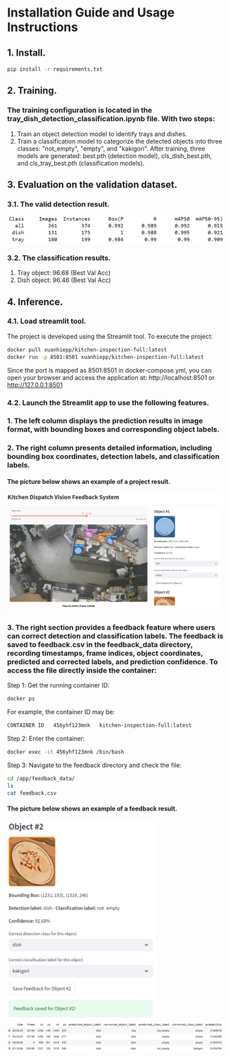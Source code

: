 # Installation Guide and Usage Instructions
## 1. Install.
```bash
pip install -r requirements.txt
```
## 2. Training.
### The training configuration is located in the tray_dish_detection_classification.ipynb file. With two steps:
1. Train an object detection model to identify trays and dishes.
2. Train a classification model to categorize the detected objects into three classes: "not_empty", "empty", and "kakigori".
After training, three models are generated: best.pth (detection model), cls_dish_best.pth, and cls_tray_best.pth (classification models).

## 3. Evaluation on the validation dataset.
### 3.1. The valid detection result.
![Detection Result](results/detection_result.png)
### 3.2. The classification results.
1. Tray object: 96.68 (Best Val Acc)
2. Dish object: 96.46 (Best Val Acc)

## 4. Inference.
### 4.1. Load streamlit tool.
The project is developed using the Streamlit tool. To execute the project:
```bash
docker pull xuanhiepp/kitchen-inspection-full:latest
docker run -p 8501:8501 xuanhiepp/kitchen-inspection-full:latest
```
Since the port is mapped as 8501:8501 in docker-compose.yml, you can open your browser and access the application at:
http://localhost:8501 or http://127.0.0.1:8501
### 4.2. Launch the Streamlit app to use the following features.
### 1. The left column displays the prediction results in image format, with bounding boxes and corresponding object labels.
### 2. The right column presents detailed information, including bounding box coordinates, detection labels, and classification labels.
#### The picture below shows an example of a project result.
![Project Result](results/project_result.png)
### 3. The right section provides a feedback feature where users can correct detection and classification labels. The feedback is saved to feedback.csv in the feedback_data directory, recording timestamps, frame indices, object coordinates, predicted and corrected labels, and prediction confidence. To access the file directly inside the container:
Step 1: Get the running container ID:
```bash
docker ps
```
For example, the container ID may be:
```bash
CONTAINER ID   456yhf123mnk   kitchen-inspection-full:latest
```
Step 2: Enter the container:
```bash
docker exec -it 456yhf123mnk /bin/bash
```
Step 3: Navigate to the feedback directory and check the file:
```bash
cd /app/feedback_data/
ls
cat feedback.csv
```
#### The picture below shows an example of a feedback result.
<img src="results/feedback_result.png" alt="Feedback Result" width="350"/>
<img src="results/feedback_result_2.png" alt="Feedback Result 2"/>